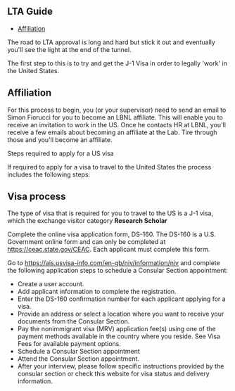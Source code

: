 ## LTA Guide

- [Affiliation](#affiliation)

The road to LTA approval is long and hard but stick it out and eventually you'll see the light at the end of the tunnel.

The first step to this is to try and get the J-1 Visa in order to legally 'work' in the United States.

## Affiliation

For this process to begin, you (or your supervisor) need to send an email to Simon Fiorucci for you to become an LBNL affiliate. This will enable you to receive an invitation to work in the US. Once he contacts HR at LBNL, you'll receive a few emails about becoming an affiliate at the Lab. Tire through those and you'll become an affiliate.

Steps required to apply for a US visa

If required to apply for a visa to travel to the United States the process includes the following steps:

## Visa process

The type of visa that is required for you to travel to the US is a J-1 visa, which the exchange visitor category **Research Scholar**

Complete the online visa application form, DS-160. The DS-160 is a U.S. Government online form and can only be completed at https://ceac.state.gov/CEAC. Each applicant must complete this form.

Go to https://ais.usvisa-info.com/en-gb/niv/information/niv and complete the following application steps to schedule a Consular Section appointment:
- Create a user account.
- Add applicant information to complete the registration.
- Enter the DS-160 confirmation number for each applicant applying for a visa.
- Provide an address or select a location where you want to receive your documents from the Consular Section.
- Pay the nonimmigrant visa (MRV) application fee(s) using one of the payment methods available in the country where you reside. See Visa Fees for available payment options.
- Schedule a Consular Section appointment
- Attend the Consular Section appointment.
- After your interview, please follow specific instructions provided by the consular section or check this website for visa status and delivery information.
